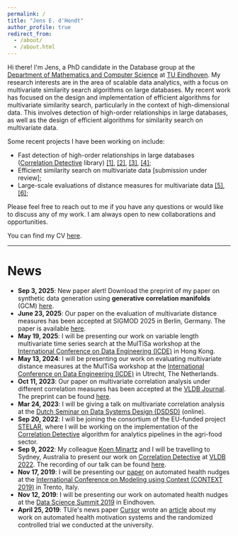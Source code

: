 ```yaml
---
permalink: /
title: "Jens E. d'Hondt"
author_profile: true
redirect_from: 
  - /about/
  - /about.html
---
```


Hi there! I'm Jens, a PhD candidate in the Database group at the [Department of Mathematics and Computer Science](https://www.tue.nl/en/our-university/departments/mathematics-and-computer-science) at [TU Eindhoven](https://www.tue.nl/en/).
My research interests are in the area of scalable data analytics, with a focus on multivariate similarity search algorithms on large databases.
My recent work has focused on the design and implementation of efficient algorithms for 
multivariate similarity search, particularly in the context of high-dimensional data.
This involves detection of high-order relationships in large databases, as well as the design of efficient algorithms for similarity search on multivariate data.

Some recent projects I have been working on include:
- Fast detection of high-order relationships in large databases ([Correlation Detective](https://correlationdetective.com/) library) [[1]](https://www.vldb.org/pvldb/vol15/p1266-papapetrou.pdf), [[2]](https://link.springer.com/article/10.1007/s00778-023-00815-y), [[3]](https://ieeexplore.ieee.org/document/10597715), [[4]](https://pure.tue.nl/ws/portalfiles/portal/199766579/d_Hondt_J..pdf);
- Efficient similarity search on multivariate data [submission under review];
- Large-scale evaluations of distance measures for multivariate data [[5]](https://ieeexplore.ieee.org/abstract/document/10555114), [[6]](https://dl.acm.org/doi/10.1145/3725258);

Please feel free to reach out to me if you have any questions or would like to discuss any of my work. I am always open to new collaborations and opportunities.

You can find my CV [here](/files/cv_sep25.pdf).

---

# News
- **Sep 3, 2025**: New paper alert! Download the preprint of my paper on synthetic data generation using **generative correlation manifolds** (GCM) [here](/files/gcm_whitepaper.pdf).
- **June 23, 2025**: Our paper on the evaluation of multivariate distance measures has been accepted at SIGMOD 2025 in Berlin, Germany. The paper is available [here](https://dl.acm.org/doi/10.1145/3725258).
- **May 19, 2025**: I will be presenting our work on variable length multivariate time series search at the MulTiSa workshop at the [International Conference on Data Engineering (ICDE)](https://ieee-icde.org/2025/) in Hong Kong.
- **May 13, 2024**: I will be presenting our work on evaluating multivariate distance measures at the MulTiSa workshop at the [International Conference on Data Engineering (ICDE)](https://icde2024.github.io/) in Utrecht, The Netherlands.
- **Oct 11, 2023**: Our paper on multivariate correlation analysis under different correlation measures has been accepted at the [VLDB Journal](https://www.springer.com/journal/778). The preprint can be found [here](https://link.springer.com/article/10.1007/s00778-023-00815-y).
- **Mar 24, 2023**: I will be giving a talk on multivariate correlation analysis at the [Dutch Seminar on Data Systems Design (DSDSD)](https://dsdsd.da.cwi.nl/past_talks/Jens-d-Hondt/) (online).
- **Sep 20, 2022**: I will be joining the consortium of the EU-funded project [STELAR](https://stelar-project.eu/), where I will be working on the implementation of the [Correlation Detective](https://correlationdetective.com/) algorithm for analytics pipelines in the agri-food sector.
- **Sep 9, 2022**: My colleague [Koen Minartz](https://kminartz.github.io/) and I will be travelling to Sydney, Australia to present our work on [Correlation Detective](https://correlationdetective.com/) at [VLDB 2022](https://vldb.org/2022/). The recording of our talk can be found [here](https://correlationdetective.com/pages/technicalities/).
- **Nov 17, 2019**: I will be presenting our [paper](https://link.springer.com/chapter/10.1007/978-3-030-34974-5_11) on automated health nudges at the [International Conference on Modeling using Context (CONTEXT 2019)](http://context19.di.unito.it/) in Trento, Italy.
- **Nov 12, 2019**: I will be presenting our work on automated health nudges at the [Data Science Summit 2019](https://www.tue.nl/en/research/research-areas/data-science/data-science-summit-2019) in Eindhoven.
- **April 25, 2019**: TU/e's news paper [Cursor](https://www.cursor.tue.nl/nieuws) wrote an [article](https://www.cursor.tue.nl/nieuws/2019/april/week-4/welke-faculteit-is-het-fitste/) about my work on automated health motivation systems and the randomized controlled trial we conducted at the university.
